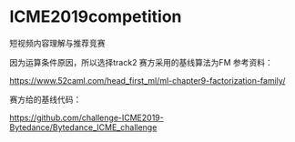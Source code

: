 # ICME2019competition
短视频内容理解与推荐竞赛

因为运算条件原因，所以选择track2
赛方采用的基线算法为FM
参考资料： 

https://www.52caml.com/head_first_ml/ml-chapter9-factorization-family/

赛方给的基线代码：  

https://github.com/challenge-ICME2019-Bytedance/Bytedance_ICME_challenge

<!--stackedit_data:
eyJoaXN0b3J5IjpbLTU2MzQwOTQ1NywxNTQzNjY0NjA5LC0xNz
kwNzY3MjYwXX0=
-->
